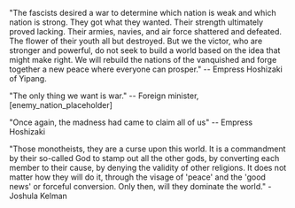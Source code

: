 "The fascists desired a war to determine which nation is weak and which nation is strong. They got what they wanted. Their strength ultimately proved lacking. Their armies, navies, and air force shattered and defeated. The flower of their youth all but destroyed. But we the victor, who are stronger and powerful, do not seek to build a world based on the idea that might make right. We will rebuild the nations of the vanquished and forge together a new peace where everyone can prosper." -- Empress Hoshizaki of Yipang.

"The only thing we want is war." -- Foreign minister, [enemy_nation_placeholder]

"Once again, the madness had came to claim all of us" -- Empress Hoshizaki

"Those monotheists, they are a curse upon this world. It is a commandment by their so-called God to stamp out all the other gods, by converting each member to their cause, by denying the validity of other religions. It does not matter how they will do it, through the visage of 'peace' and the 'good news' or forceful conversion. Only then, will they dominate the world." - Joshula Kelman
